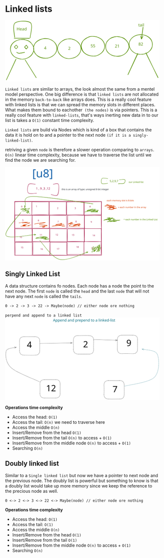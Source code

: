 # Linked lists

![bug](./bug.svg)

`Linked lists` are similar to arrays, the look almost the same from a mentel model perspective.
One big difference is that `linked lists` are not allocated in the memory `back-to-back` like arrays does. This is a really cool feature with linked lists is that we can spread the memory slots in different places. What makes them bound to eachother` (the nodes)` is via pointers.
This is a really cool feature with `linked-lists`, that's ways inerting new data in to our list is takes a `O(1)` constant time complexity.

`Linked lists` are build via Nodes which is kind of a box that contains the data it is hold on to and a pointer to the next node `(if it is a singly-linked-list)`.

retriving a given `node` is therefore a slower operation comparing to `arrays`.
`O(n)` linear time complexity, because we have to traverse the list until we find the node we are searching for.

![memory](./linked-list.svg)

## Singly Linked List

A data structure contains fo nodes. Each node has a node the point to the next node.
The first `node` is called the `head` and the last `node` that will not have any next `node`
is called the `tails`.

```
0 -> 2 -> 3 -> 22 -> Maybe(node) // either node ore nothing
```

`perpend and append to a linked list`
![perpend-append](./perpend-append.svg)

**Operations time complexity**

- Access the head: `O(1)`
- Access the tail: `O(n)` we need to traverse here
- Access the middle `O(n)`
- Insert/Remove from the head `O(1)`
- Insert/Remove from the tail `O(n)` to access + `O(1)`
- Insert/Remove from the middle node `O(n)` to access + `O(1)`
- Searching `O(n)`

## Doubly linked list

Similar to a `Single linked list` but now we have a pointer to next node and the previous node.
The doubly list is powerful but something to know is that a doubly list would take up more memory since we keep the reference to the precious node as well.

```
0 <-> 2 <-> 3 <-> 22 <-> Maybe(node) // either node ore nothing
```

**Operations time complexity**

- Access the head: `O(1)`
- Access the tail: `O(1)`
- Access the middle `O(n)`
- Insert/Remove from the head `O(1)`
- Insert/Remove from the tail `O(1)`
- Insert/Remove from the middle node `O(n)` to access + `O(1)`
- Searching `O(n)`
